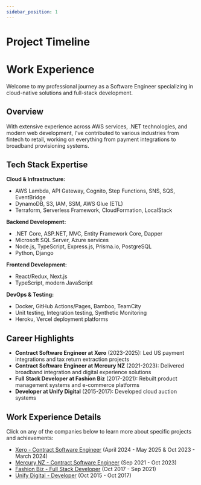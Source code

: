 ```yaml
---
sidebar_position: 1
---
```


# Project Timeline

# Work Experience

Welcome to my professional journey as a Software Engineer specializing in cloud-native solutions and full-stack development.

## Overview

With extensive experience across AWS services, .NET technologies, and modern web development, I've contributed to various industries from fintech to retail, working on everything from payment integrations to broadband provisioning systems.

## Tech Stack Expertise

**Cloud & Infrastructure:**
- AWS Lambda, API Gateway, Cognito, Step Functions, SNS, SQS, EventBridge
- DynamoDB, S3, IAM, SSM, AWS Glue (ETL)
- Terraform, Serverless Framework, CloudFormation, LocalStack

**Backend Development:**
- .NET Core, ASP.NET, MVC, Entity Framework Core, Dapper
- Microsoft SQL Server, Azure services
- Node.js, TypeScript, Express.js, Prisma.io, PostgreSQL
- Python, Django

**Frontend Development:**
- React/Redux, Next.js
- TypeScript, modern JavaScript

**DevOps & Testing:**
- Docker, GitHub Actions/Pages, Bamboo, TeamCity
- Unit testing, Integration testing, Synthetic Monitoring
- Heroku, Vercel deployment platforms

## Career Highlights

- **Contract Software Engineer at Xero** (2023-2025): Led US payment integrations and tax return extraction projects
- **Contract Software Engineer at Mercury NZ** (2021-2023): Delivered broadband integration and digital experience solutions
- **Full Stack Developer at Fashion Biz** (2017-2021): Rebuilt product management systems and e-commerce platforms
- **Developer at Unify Digital** (2015-2017): Developed cloud auction systems

## Work Experience Details

Click on any of the companies below to learn more about specific projects and achievements:

- [Xero - Contract Software Engineer](./xero.md) (April 2024 - May 2025 & Oct 2023 - March 2024)
- [Mercury NZ - Contract Software Engineer](./mercury.md) (Sep 2021 - Oct 2023)
- [Fashion Biz - Full Stack Developer](./fashion_biz.md) (Oct 2017 - Sep 2021)
- [Unify Digital - Developer](./unify_digital.md) (Oct 2015 - Oct 2017)
